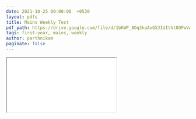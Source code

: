 ```yaml
---
date: 2021-10-25 00:00:00  +0530
layout: pdfs
title: Mains Weekly Test
pdf_path: https://drive.google.com/file/d/1bKWP_8Oq3kaAvGXJIdItht8OFwVAZ1Rj/preview?usp=drive_link
tags: first-year, mains, weekly
author: parthnikam
paginate: false
---
```


<iframe class="embed-pdf" src="{{ page.pdf_path }}#toolbar=0" seamless="seamless" scrolling="no" style="overflow:hidden"></iframe>
